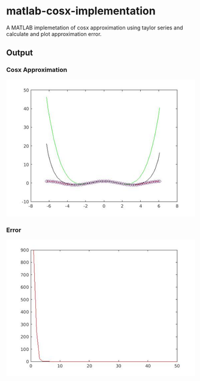 # matlab-cosx-implementation
A MATLAB implemetation of cosx approximation using taylor series and calculate and plot approximation error.
## Output
### Cosx Approximation
![cosx](images/cosx.jpg)
### Error
![error](images/error.jpg)
